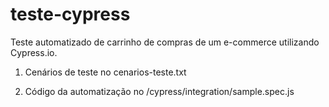 # teste-cypress
Teste automatizado de carrinho de compras de um e-commerce utilizando Cypress.io.

1) Cenários de teste no cenarios-teste.txt

2) Código da automatização no /cypress/integration/sample.spec.js
